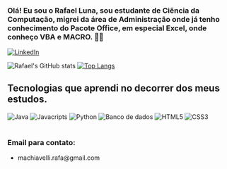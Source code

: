 

### Olá! Eu sou o Rafael Luna, sou estudante de Ciência da Computação, migrei da área de Administração onde já tenho conhecimento do Pacote Office, em especial Excel, onde conheço VBA e MACRO. 🤙🏼  

[![LinkedIn](https://img.shields.io/badge/LinkedIn-0077B5?style=for-the-badge&logo=linkedin&logoColor=white)](https://www.linkedin.com/in/rafael-luna-mach)


![Rafael's GitHub stats](https://github-readme-stats.vercel.app/api?username=devlmach&show_icons=true&theme=merko)
[![Top Langs](https://github-readme-stats.vercel.app/api/top-langs/?username=devlmach)](https://github.com/anuraghazra/github-readme-stats)

## Tecnologias que aprendi no decorrer dos meus estudos.

<div>
    <img align="center" alt="Java" src="https://img.shields.io/badge/Java-ED8B00?style=for-the-badge&logo=openjdk&logoColor=white"/>
    <img align="center" alt="Javacripts" src="https://img.shields.io/badge/JavaScript-F7DF1E?style=for-the-badge&logo=javascript&logoColor=black"/>
    <img align="center" alt="Python" src="https://img.shields.io/badge/Python-3776AB?style=for-the-badge&logo=python&logoColor=white"/>
    <img align="center" alt="Banco de dados" src="https://img.shields.io/badge/PostgreSQL-316192?style=for-the-badge&logo=postgresql&logoColor=white"/>
    <img align="center" alt="HTML5" src="https://img.shields.io/badge/HTML5-E34F26?style=for-the-badge&logo=html5&logoColor=white"/>
    <img align="center" alt="CSS3" src="https://img.shields.io/badge/CSS3-1572B6?style=for-the-badge&logo=css3&logoColor=white"/>
</div><br>

### Email para contato:
<ul>
    <li>
        <p> machiavelli.rafa@gmail.com
    </li>
</ul>
